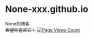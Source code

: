 # None-xxx.github.io
None的博客<br>
<p1><del>希望你喜欢它！</del></p1>
[![Page Views Count](https://badges.toozhao.com/badges/01FT5C4Y312TRY5QX9DNAF6QFX/green.svg)](https://badges.toozhao.com/stats/01FT5C4Y312TRY5QX9DNAF6QFX "Get your own page views count badge on badges.toozhao.com")
